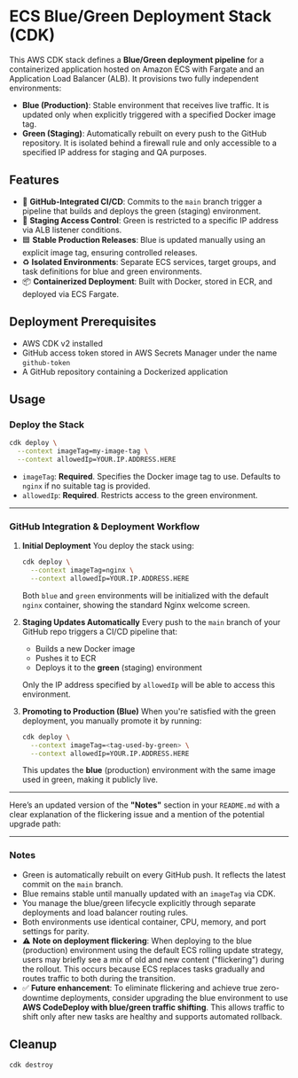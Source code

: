 # ECS Blue/Green Deployment Stack (CDK)

This AWS CDK stack defines a **Blue/Green deployment pipeline** for a containerized application hosted on Amazon ECS with Fargate and an Application Load Balancer (ALB). It provisions two fully independent environments:

- **Blue (Production)**: Stable environment that receives live traffic. It is updated only when explicitly triggered with a specified Docker image tag.
- **Green (Staging)**: Automatically rebuilt on every push to the GitHub repository. It is isolated behind a firewall rule and only accessible to a specified IP address for staging and QA purposes.

## Features

- 🚀 **GitHub-Integrated CI/CD**: Commits to the `main` branch trigger a pipeline that builds and deploys the green (staging) environment.
- 🔐 **Staging Access Control**: Green is restricted to a specific IP address via ALB listener conditions.
- 🟦 **Stable Production Releases**: Blue is updated manually using an explicit image tag, ensuring controlled releases.
- ♻️ **Isolated Environments**: Separate ECS services, target groups, and task definitions for blue and green environments.
- 📦 **Containerized Deployment**: Built with Docker, stored in ECR, and deployed via ECS Fargate.

## Deployment Prerequisites

- AWS CDK v2 installed
- GitHub access token stored in AWS Secrets Manager under the name `github-token`
- A GitHub repository containing a Dockerized application

## Usage

### Deploy the Stack

```bash
cdk deploy \
  --context imageTag=my-image-tag \
  --context allowedIp=YOUR.IP.ADDRESS.HERE
````

* `imageTag`: **Required**. Specifies the Docker image tag to use. Defaults to `nginx` if no suitable tag is provided.
* `allowedIp`: **Required**. Restricts access to the green environment.

---

### GitHub Integration & Deployment Workflow

1. **Initial Deployment**
   You deploy the stack using:

   ```bash
   cdk deploy \
     --context imageTag=nginx \
     --context allowedIp=YOUR.IP.ADDRESS.HERE
   ```

   Both `blue` and `green` environments will be initialized with the default `nginx` container, showing the standard Nginx welcome screen.

2. **Staging Updates Automatically**
   Every push to the `main` branch of your GitHub repo triggers a CI/CD pipeline that:

   * Builds a new Docker image
   * Pushes it to ECR
   * Deploys it to the **green** (staging) environment

   Only the IP address specified by `allowedIp` will be able to access this environment.

3. **Promoting to Production (Blue)**
   When you're satisfied with the green deployment, you manually promote it by running:

   ```bash
   cdk deploy \
     --context imageTag=<tag-used-by-green> \
     --context allowedIp=YOUR.IP.ADDRESS.HERE
   ```

   This updates the **blue** (production) environment with the same image used in green, making it publicly live.

---

Here’s an updated version of the **"Notes"** section in your `README.md` with a clear explanation of the flickering issue and a mention of the potential upgrade path:

---

### Notes

* Green is automatically rebuilt on every GitHub push. It reflects the latest commit on the `main` branch.
* Blue remains stable until manually updated with an `imageTag` via CDK.
* You manage the blue/green lifecycle explicitly through separate deployments and load balancer routing rules.
* Both environments use identical container, CPU, memory, and port settings for parity.
* ⚠️ **Note on deployment flickering**: When deploying to the blue (production) environment using the default ECS rolling update strategy, users may briefly see a mix of old and new content ("flickering") during the rollout. This occurs because ECS replaces tasks gradually and routes traffic to both during the transition.
* ✅ **Future enhancement**: To eliminate flickering and achieve true zero-downtime deployments, consider upgrading the blue environment to use **AWS CodeDeploy with blue/green traffic shifting**. This allows traffic to shift only after new tasks are healthy and supports automated rollback.

## Cleanup

```bash
cdk destroy
```